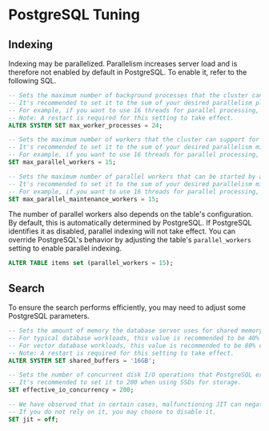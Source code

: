# PostgreSQL Tuning

## Indexing

Indexing may be parallelized. Parallelism increases server load and is therefore not enabled by default in PostgreSQL. To enable it, refer to the following SQL.

```sql
-- Sets the maximum number of background processes that the cluster can support.
-- It's recommended to set it to the sum of your desired parallelism plus 8.
-- For example, if you want to use 16 threads for parallel processing, set the value to 24.
-- Note: A restart is required for this setting to take effect.
ALTER SYSTEM SET max_worker_processes = 24;

-- Sets the maximum number of workers that the cluster can support for parallel operations.
-- It's recommended to set it to the sum of your desired parallelism minus 1.
-- For example, if you want to use 16 threads for parallel processing, set the value to 15.
SET max_parallel_workers = 15;

-- Sets the maximum number of parallel workers that can be started by a single utility command.
-- It's recommended to set it to the sum of your desired parallelism minus 1.
-- For example, if you want to use 16 threads for parallel processing, set the value to 15.
SET max_parallel_maintenance_workers = 15;
```

The number of parallel workers also depends on the table's configuration. By default, this is automatically determined by PostgreSQL. If PostgreSQL identifies it as disabled, parallel indexing will not take effect. You can override PostgreSQL's behavior by adjusting the table's `parallel_workers` setting to enable parallel indexing.

```sql
ALTER TABLE items set (parallel_workers = 15);
```

## Search

To ensure the search performs efficiently, you may need to adjust some PostgreSQL parameters.

```sql
-- Sets the amount of memory the database server uses for shared memory buffers.
-- For typical database workloads, this value is recommended to be 40% of the total memory.
-- For vector database workloads, this value is recommended to be 80% of the total memory.
-- Note: A restart is required for this setting to take effect.
ALTER SYSTEM SET shared_buffers = '16GB';

-- Sets the number of concurrent disk I/O operations that PostgreSQL expects can be executed simultaneously.
-- It's recommended to set it to 200 when using SSDs for storage.
SET effective_io_concurrency = 200;

-- We have observed that in certain cases, malfunctioning JIT can negatively impact performance.
-- If you do not rely on it, you may choose to disable it.
SET jit = off;
```
